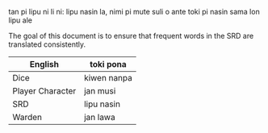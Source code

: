 tan pi lipu ni li ni: lipu nasin la, nimi pi mute suli o ante toki pi nasin sama lon lipu ale

The goal of this document is to ensure that frequent words in the SRD are translated consistently.

| English                 | toki pona                 | 
| ----------------------- | ------------------------- |
| Dice                    | kiwen nanpa               |
| Player Character        | jan musi                  |
| SRD                     | lipu nasin                |
| Warden                  | jan lawa                  |
